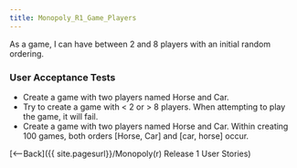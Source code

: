 ```yaml
---
title: Monopoly_R1_Game_Players
---
```

As a game, I can have between 2 and 8 players with an initial random ordering.

### User Acceptance Tests
* Create a game with two players named Horse and Car.
* Try to create a game with < 2 or > 8 players. When attempting to play the game, it will fail.
* Create a game with two players named Horse and Car. Within creating 100 games, both orders [Horse, Car] and [car, horse] occur.

[<--Back]({{ site.pagesurl}}/Monopoly(r) Release 1 User Stories)